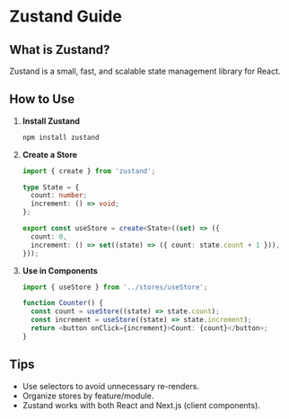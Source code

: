 # Zustand Guide

## What is Zustand?

Zustand is a small, fast, and scalable state management library for React.

## How to Use

1. **Install Zustand**

   ```sh
   npm install zustand
   ```

2. **Create a Store**

   ```typescript
   import { create } from 'zustand';

   type State = {
     count: number;
     increment: () => void;
   };

   export const useStore = create<State>((set) => ({
     count: 0,
     increment: () => set((state) => ({ count: state.count + 1 })),
   }));
   ```

3. **Use in Components**

   ```typescript
   import { useStore } from '../stores/useStore';

   function Counter() {
     const count = useStore((state) => state.count);
     const increment = useStore((state) => state.increment);
     return <button onClick={increment}>Count: {count}</button>;
   }
   ```

## Tips

- Use selectors to avoid unnecessary re-renders.
- Organize stores by feature/module.
- Zustand works with both React and Next.js (client components).

